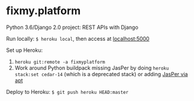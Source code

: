# fixmy.platform

Python 3.6/Django 2.0 project: REST APIs with Django

Run locally: ```$ heroku local```, then access at [localhost:5000](http://localhost:5000)

Set up Heroku:
1. ```heroku git:remote -a fixmyplatform```
2. Work around Python buildpack missing JasPer by doing `heroku stack:set cedar-14` (which is a deprecated stack) or adding [JasPer via apt](https://github.com/heroku/heroku-buildpack-python/issues/398#issuecomment-379708542)

Deploy to Heroku: ```$ git push heroku HEAD:master```
